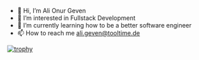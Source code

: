 - 👋 Hi, I’m Ali Onur Geven
- 👀 I’m interested in Fullstack Development
- 🌱 I’m currently learning how to be a better software engineer
- 📫 How to reach me ali.geven@tooltime.de

<!---
aligeventt/aligeventt is a ✨ special ✨ repository because its `README.md` (this file) appears on your GitHub profile.
You can click the Preview link to take a look at your changes.
--->
[![trophy](https://github-profile-trophy.vercel.app/?username=aligeventt&theme=onedark)](https://github.com/ryo-ma/github-profile-trophy)
